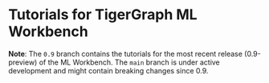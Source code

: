 # Tutorials for TigerGraph ML Workbench

**Note**: The `0.9` branch contains the tutorials for the most recent release (0.9-preview) of the ML Workbench. The `main` branch is under active development and might contain breaking changes since 0.9. 
